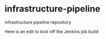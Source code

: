 # infrastructure-pipeline
infrastructure pipeline repository

Here is an edit to kick off the Jenkins job build
